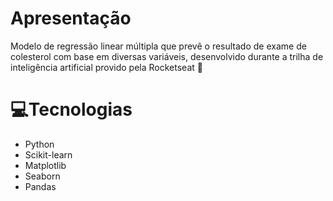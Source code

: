 # Apresentação
Modelo de regressão linear múltipla que prevê o resultado de exame de colesterol com base em diversas variáveis, desenvolvido durante a trilha de inteligência artificial provido pela Rocketseat 🚀

# 💻Tecnologias
- Python
- Scikit-learn
- Matplotlib
- Seaborn
- Pandas
